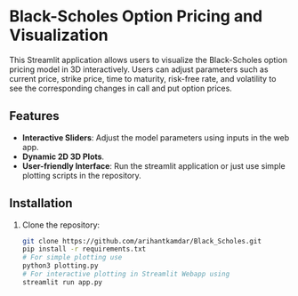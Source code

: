 # Black-Scholes Option Pricing and Visualization

This Streamlit application allows users to visualize the Black-Scholes option pricing model in 3D interactively. Users can adjust parameters such as current price, strike price, time to maturity, risk-free rate, and volatility to see the corresponding changes in call and put option prices.

## Features

- **Interactive Sliders**: Adjust the model parameters using inputs in the web app.
- **Dynamic 2D 3D Plots**.
- **User-friendly Interface**: Run the streamlit application or just use simple plotting scripts in the repository.

## Installation

1. Clone the repository:

   ```bash
   git clone https://github.com/arihantkamdar/Black_Scholes.git
   pip install -r requirements.txt
   # For simple plotting use
   python3 plotting.py
   # For interactive plotting in Streamlit Webapp using
   streamlit run app.py
